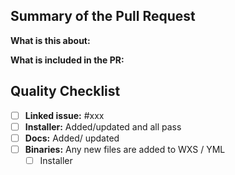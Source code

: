 ## Summary of the Pull Request

**What is this about:**

**What is included in the PR:**

## Quality Checklist

- [ ] **Linked issue:** #xxx
- [ ] **Installer:** Added/updated and all pass
- [ ] **Docs:** Added/ updated
- [ ] **Binaries:** Any new files are added to WXS / YML
  - [ ] Installer

